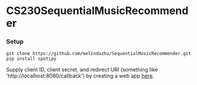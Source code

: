 # CS230SequentialMusicRecommender

### Setup
```
git clone https://github.com/melindazhu/SequentialMusicRecommender.git
pip install spotipy
```
Supply client ID, client secret, and redirect URI (something like 'http://localhost:8080/callback') by creating a web app [here](https://developer.spotify.com/documentation/web-api).
